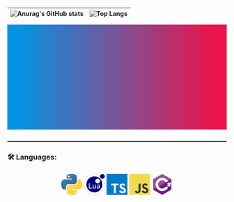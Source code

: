 

| ![Anurag's GitHub stats](https://github-readme-stats.vercel.app/api?username=byBenPuls) |  ![Top Langs](https://github-readme-stats.vercel.app/api/top-langs/?username=byBenPuls&layout=compact)    |
| :-----: | :---: |


<div style="width: 100%;">
    <img src="logos/test.svg">
</div>

###
<hr style="border:1px solid dimgrey">
<h3 align="left">🛠 Languages:</h3>

###

<div align="center">
<img src="logos/python_48x48.png">
<img src="logos/lua_48x48.png" alt="csharp">

<img src="logos/typescript_48x48.png">
<img src="logos/javascript_48x48.png">
<img src="logos/csharp_48x48.png" alt="csharp">
</div>

###